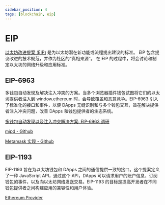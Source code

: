 ```yaml
---
sidebar_position: 4
tags: [blockchain, eip]
---
```


# EIP

[以太坊改进提案 (EIP)](https://eips.ethereum.org/) 是为以太坊潜在新功能或流程提出建议的标准。 EIP 包含提议改进的技术规范，并作为社区的“真相来源”。 在 EIP 的过程中，将会讨论和制定以太坊的网络升级和应用标准。

## EIP-6963

多钱包自动发现及解决注入冲突的方案。当多个浏览器插件钱包试图将它们的以太坊提供者注入到 window.ethereum 时，会导致覆盖和恶意竞争。EIP-6963 引入了标准化的接口和事件，以便 DApps 无缝识别和与多个钱包交互，旨在解决提供者注入冲突问题，改善 DApps 和钱包提供者的生态系统。

[多钱包自动发现以及注入冲突解决方案: EIP-6963 调研](https://juejin.cn/post/7319781980974448675)

[mipd - Github](https://github.com/wevm/mipd)

[Metamask 实现 - Github](https://github.com/MetaMask/providers/blob/v14.0.2/src/EIP6963.ts)

## EIP-1193

EIP-1193 旨在为以太坊钱包和 DApps 之间的通信提供一致的接口。这个提案定义了一种 JavaScript API，通过这个 API，DApps 可以请求用户的账户信息、订阅钱包的事件，以及向以太坊网络发送交易。EIP-1193 的目标是提高开发者在不同钱包提供者之间构建应用的兼容性和用户体验。

[Ethereum Provider](https://juejin.cn/post/7176218426061357115)
